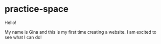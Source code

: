 # practice-space

Hello! 

My name is Gina and this is my first time creating a website. 
I am excited to see what I can do!
